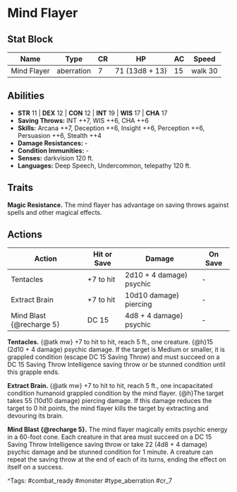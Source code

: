 # Mind Flayer

## Stat Block

| Name | Type | CR | HP | AC | Speed |
|------|------|----|----|----|-------|
| Mind Flayer | aberration | 7 | 71 (13d8 + 13) | 15 | walk 30 |

## Abilities

- **STR** 11 | **DEX** 12 | **CON** 12 | **INT** 19 | **WIS** 17 | **CHA** 17
- **Saving Throws:** INT ++7, WIS ++6, CHA ++6  
- **Skills:** Arcana ++7, Deception ++6, Insight ++6, Perception ++6, Persuasion ++6, Stealth ++4  
- **Damage Resistances:** -  
- **Condition Immunities:** -  
- **Senses:** darkvision 120 ft.  
- **Languages:** Deep Speech, Undercommon, telepathy 120 ft.

## Traits

**Magic Resistance.** The mind flayer has advantage on saving throws against spells and other magical effects.


## Actions

| Action | Hit or Save | Damage | On Save |
|--------|--------------|--------|----------|
| Tentacles | +7 to hit | 2d10 + 4 damage) psychic | - |
| Extract Brain | +7 to hit | 10d10 damage) piercing | - |
| Mind Blast {@recharge 5} | DC 15 | 4d8 + 4 damage) psychic | - |

**Tentacles.** {@atk mw} +7 to hit to hit, reach 5 ft., one creature. {@h}15 (2d10 + 4 damage) psychic damage. If the target is Medium or smaller, it is grappled condition (escape DC 15 Saving Throw) and must succeed on a DC 15 Saving Throw Intelligence saving throw or be stunned condition until this grapple ends.

**Extract Brain.** {@atk mw} +7 to hit to hit, reach 5 ft., one incapacitated condition humanoid grappled condition by the mind flayer. {@h}The target takes 55 (10d10 damage) piercing damage. If this damage reduces the target to 0 hit points, the mind flayer kills the target by extracting and devouring its brain.

**Mind Blast {@recharge 5}.** The mind flayer magically emits psychic energy in a 60-foot cone. Each creature in that area must succeed on a DC 15 Saving Throw Intelligence saving throw or take 22 (4d8 + 4 damage) psychic damage and be stunned condition for 1 minute. A creature can repeat the saving throw at the end of each of its turns, ending the effect on itself on a success.


^Tags: #combat_ready #monster #type_aberration #cr_7